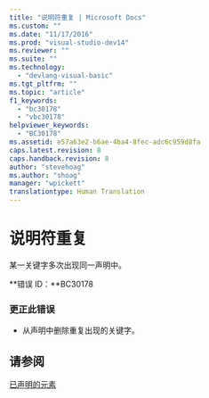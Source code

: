 ```yaml
---
title: "说明符重复 | Microsoft Docs"
ms.custom: ""
ms.date: "11/17/2016"
ms.prod: "visual-studio-dev14"
ms.reviewer: ""
ms.suite: ""
ms.technology: 
  - "devlang-visual-basic"
ms.tgt_pltfrm: ""
ms.topic: "article"
f1_keywords: 
  - "bc30178"
  - "vbc30178"
helpviewer_keywords: 
  - "BC30178"
ms.assetid: e57a63e2-b6ae-4ba4-8fec-adc6c959d8fa
caps.latest.revision: 8
caps.handback.revision: 8
author: "stevehoag"
ms.author: "shoag"
manager: "wpickett"
translationtype: Human Translation
---
```

# 说明符重复
某一关键字多次出现同一声明中。  
  
 **错误 ID：**BC30178  
  
### 更正此错误  
  
-   从声明中删除重复出现的关键字。  
  
## 请参阅  
 [已声明的元素](../../visual-basic/programming-guide/language-features/declared-elements/index.md)